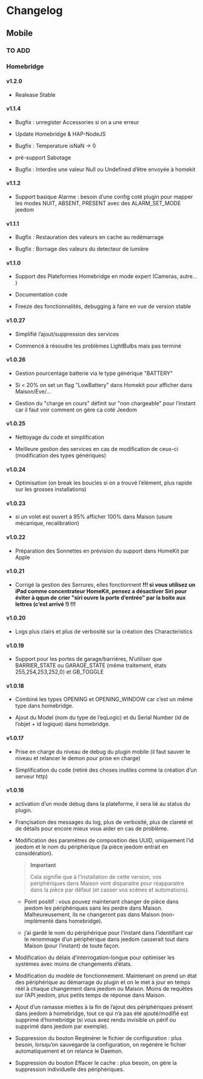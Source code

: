 Changelog
=========

Mobile 
------

### TO ADD 

### Homebridge 

#### v1.2.0 

-   Realease Stable

#### v1.1.4 

-   Bugfix : unregister Accessories si on a une erreur

-   Update Homebridge & HAP-NodeJS

-   Bugfix : Temperature isNaN → 0

-   pré-support Sabotage

-   Bugfix : Interdire une valeur Null ou Undefined d’être envoyée à
    homekit

#### v1.1.2 

-   Support basique Alarme : besoin d’une config coté plugin pour mapper
    les modes NUIT, ABSENT, PRESENT avec des ALARM\_SET\_MODE jeedom

#### v1.1.1 

-   Bugfix : Restauration des valeurs en cache au redémarrage

-   Bugfix : Bornage des valeurs du detecteur de lumière

#### v1.1.0 

-   Support des Plateformes Homebridge en mode expert (Cameras, autre…​)

-   Documentation code

-   Freeze des fonctionnalités, debugging à faire en vue de version
    stable

#### v1.0.27 

-   Simplifié l’ajout/suppression des services

-   Commencé à résoudre les problèmes LightBulbs mais pas terminé

#### v1.0.26 

-   Gestion pourcentage batterie via le type générique "BATTERY"

-   Si &lt; 20% on set un flag "LowBattery" dans Homekit pour afficher
    dans Maison/Eve/…​

-   Gestion du "charge en cours" définit sur "non chargeable" pour
    l’instant car il faut voir comment on gère ca coté Jeedom

#### v1.0.25 

-   Nettoyage du code et simplification

-   Meilleure gestion des services en cas de modification de ceux-ci
    (modification des types génériques)

#### v1.0.24 

-   Optimisation (on break les boucles si on a trouvé l’élément, plus
    rapide sur les grosses installations)

#### v1.0.23 

-   si un volet est ouvert à 95% afficher 100% dans Maison (usure
    mécanique, recalibration)

#### v1.0.22 

-   Préparation des Sonnettes en prévision du support dans HomeKit par
    Apple

#### v1.0.21 

-   Corrigé la gestion des Serrures, elles fonctionnent **!!! si vous
    utilisez un iPad comme concentrateur HomeKit, pensez a désactiver
    Siri pour éviter à qqun de crier "siri ouvre la porte d’entrée" par
    la boite aux lettres (c’est arrivé !) !!!**

#### v1.0.20 

-   Logs plus clairs et plus de verbosité sur la création des
    Characteristics

#### v1.0.19 

-   Support pour les portes de garage/barrières, N’utiliser que
    BARRIER\_STATE ou GARAGE\_STATE (même traitement,
    états 255,254,253,252,0) et GB\_TOGGLE

#### v1.0.18 

-   Combiné les types OPENING et OPENING\_WINDOW car c’est un même type
    dans homebridge.

-   Ajout du Model (nom du type de l’eqLogic) et du Serial Number (id de
    l’objet + id logique) dans homebridge.

#### v1.0.17 

-   Prise en charge du niveau de debug du plugin mobile (il faut sauver
    le niveau et relancer le demon pour prise en charge)

-   Simplification du code (retiré des choses inutiles comme la création
    d’un serveur http)

#### v1.0.16 

-   activation d’un mode debug dans la plateforme, il sera lié au status
    du plugin.

-   Françisation des messages du log, plus de verbosité, plus de clareté
    et de détails pour encore mieux vous aider en cas de problème.

-   Modification des paramètres de composition des UUID, uniquement l’id
    jeedom et le nom du périphérique (la pièce jeedom entrait
    en considération).

    > **Important**
    >
    > Cela signifie que à l’installation de cette version, vos
    > périphériques dans Maison vont disparaitre pour réapparaitre dans
    > la pièce par défaut (et casser vos scènes et automations).

    -   Point positif : vous pouvez maintenant changer de pièce dans
        jeedom les périphériques sans les perdre dans Maison.
        Malheureusement, ils ne changeront pas dans Maison
        (non-implémenté dans homebridge).

    -   j’ai gardé le nom du périphérique pour l’instant dans
        l’identifiant car le renommage d’un périphérique dans jeedom
        casserait tout dans Maison (pour l’instant) de toute façon.

-   Modification du délais d’interrogation-longue pour optimiser les
    systèmes avec moins de changements d’états.

-   Modification du modèle de fonctionnement. Maintenant on prend un
    état des périphérique au démarrage du plugin et on le met à jour en
    temps réèl à chaque changement dans jeedom ou Maison. Moins de
    requêtes sur l’API jeedom, plus petits temps de réponse dans Maison.

-   Ajout d’un ramasse miettes à la fin de l’ajout des périphériques
    présent dans jeedom à homebridge, tout ce qui n’a pas été
    ajouté/modifié est supprimé d’homebridge (si vous avez rendu
    invisible un périf ou supprimé dans jeedom par exemple).

-   Suppression du bouton Regénérer le fichier de configuration : plus
    besoin, lorsqu’on sauvegarde la configuration, on regénère le
    fichier automatiquement et on relance le Daemon.

-   Suppression du bouton Effacer le cache : plus besoin, on gère la
    suppression individuelle des périphériques.
